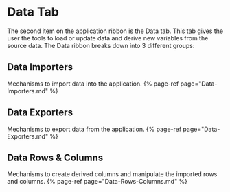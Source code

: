 # Data Tab


The second item on the application ribbon is the Data tab.  This tab gives the user the tools to load or update data and derive new variables from the source data. The Data ribbon breaks down into 3 different groups:


## Data Importers
Mechanisms to import data into the application.
{% page-ref page="Data-Importers.md" %}


## Data Exporters
Mechanisms to export data from the application.
{% page-ref page="Data-Exporters.md" %}

## Data Rows & Columns
Mechanisms to create derived columns and manipulate the imported rows and columns.
{% page-ref page="Data-Rows-Columns.md" %}
 
